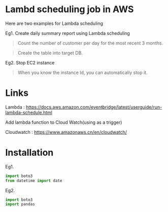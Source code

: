 # Lambd scheduling job in AWS 
Here are two examples for Lambda scheduling

Eg1. Create daily summary report using Lambda scheduling
> Count the number of customer per day for the most recent 3 months.

> Create the table into target DB.

Eg2. Stop EC2 instance 
> When you know the instance Id, you can automatically stop it.


# Links
Lambda : https://docs.aws.amazon.com/eventbridge/latest/userguide/run-lambda-schedule.html

Add lambda function to Cloud Watch(using as a trigger)

Cloudwatch : https://www.amazonaws.cn/en/cloudwatch/

# Installation
Eg1. 
```python
import boto3
from datetime import date
```

Eg2. 
```python
import boto3
import pandas
```
